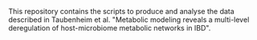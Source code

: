 This repository contains the scripts to produce and analyse the data described in Taubenheim et al. "Metabolic modeling reveals a multi-level deregulation of host-microbiome metabolic networks in IBD".
